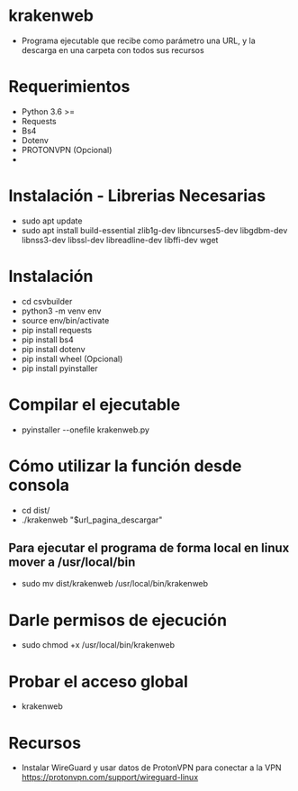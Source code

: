 # krakenweb
- Programa ejecutable que recibe como parámetro una URL, y la descarga en una carpeta con todos sus recursos

# Requerimientos
- Python 3.6 >=
- Requests
- Bs4
- Dotenv
- PROTONVPN (Opcional)
- 
# Instalación - Librerias Necesarias
- sudo apt update
- sudo apt install build-essential zlib1g-dev libncurses5-dev libgdbm-dev libnss3-dev libssl-dev libreadline-dev libffi-dev wget

# Instalación 
- cd csvbuilder
- python3 -m venv env
- source env/bin/activate
- pip install requests
- pip install bs4
- pip install dotenv
- pip install wheel (Opcional)
- pip install pyinstaller
# Compilar el ejecutable
- pyinstaller --onefile krakenweb.py

# Cómo utilizar la función desde consola
- cd dist/
- ./krakenweb "$url_pagina_descargar"

## Para ejecutar el programa de forma local en linux mover a /usr/local/bin
- sudo mv dist/krakenweb /usr/local/bin/krakenweb
# Darle permisos de ejecución
- sudo chmod +x /usr/local/bin/krakenweb
# Probar el acceso global
- krakenweb
# Recursos
- Instalar WireGuard y usar datos de ProtonVPN para conectar a la VPN
https://protonvpn.com/support/wireguard-linux
